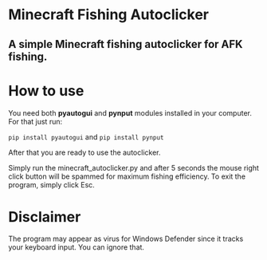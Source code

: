 # Minecraft Fishing Autoclicker
## A simple Minecraft fishing autoclicker for AFK fishing.

# How to use
You need both **pyautogui** and **pynput** modules installed in your computer.
For that just run:  

```pip install pyautogui```
and
```pip install pynput```  

After that you are ready to use the autoclicker.  

Simply run the minecraft_autoclicker.py and after 5 seconds the mouse right click button will be spammed for maximum fishing efficiency.
To exit the program, simply click Esc.

# Disclaimer
The program may appear as virus for Windows Defender since it tracks your keyboard input. You can ignore that.

